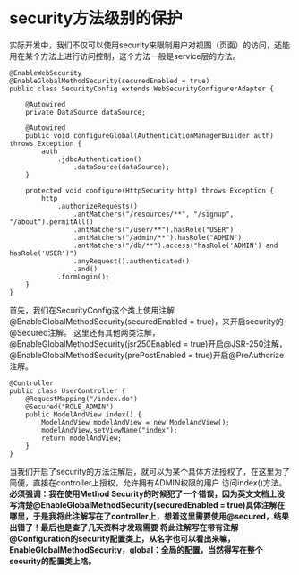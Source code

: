 # security方法级别的保护
实际开发中，我们不仅可以使用security来限制用户对视图（页面）的访问，还能用在某个方法上进行访问控制，这个方法一般是service层的方法。

    @EnableWebSecurity
    @EnableGlobalMethodSecurity(securedEnabled = true)
    public class SecurityConfig extends WebSecurityConfigurerAdapter {
    	
    	@Autowired
    	private DataSource dataSource;
    	
    	@Autowired
    	public void configureGlobal(AuthenticationManagerBuilder auth) throws Exception {
    		auth
    			.jdbcAuthentication()
    				.dataSource(dataSource);
    	}
    	
    	protected void configure(HttpSecurity http) throws Exception {
    		http
    			.authorizeRequests()                                                                
    				.antMatchers("/resources/**", "/signup", "/about").permitAll()
    				.antMatchers("/user/**").hasRole("USER")
    				.antMatchers("/admin/**").hasRole("ADMIN")                                      
    				.antMatchers("/db/**").access("hasRole('ADMIN') and hasRole('USER')")            
    				.anyRequest().authenticated()                                                   
    				.and()
    			.formLogin();
    	}
    }

首先，我们在SecurityConfig这个类上使用注解@EnableGlobalMethodSecurity(securedEnabled = true)，来开启security的@Secured注解。
这里还有其他两类注解，@EnableGlobalMethodSecurity(jsr250Enabled = true)开启@JSR-250注解，@EnableGlobalMethodSecurity(prePostEnabled = true)开启@PreAuthorize
注解。

    @Controller
    public class UserController {
    	@RequestMapping("/index.do")
    	@Secured("ROLE_ADMIN")
    	public ModelAndView index() {
    		ModelAndView modelAndView = new ModelAndView();
    		modelAndView.setViewName("index");
    		return modelAndView;
    	}
    }
当我们开启了security的方法注解后，就可以为某个具体方法授权了，在这里为了简便，直接在controller上授权，允许拥有ADMIN权限的用户
访问index()方法。**必须强调：我在使用Method Security的时候犯了一个错误，因为英文文档上没写清楚@EnableGlobalMethodSecurity(securedEnabled = true)具体注解在哪里，于是我将此注解写在了controller上，想着这里需要使用@secured，结果出错了！最后也是查了几天资料才发现需要
将此注解写在带有注解@Configuration的security配置类上，从名字也可以看出来嘛，EnableGlobalMethodSecurity，global：全局的配置，当然得写在整个security的配置类上咯。**
